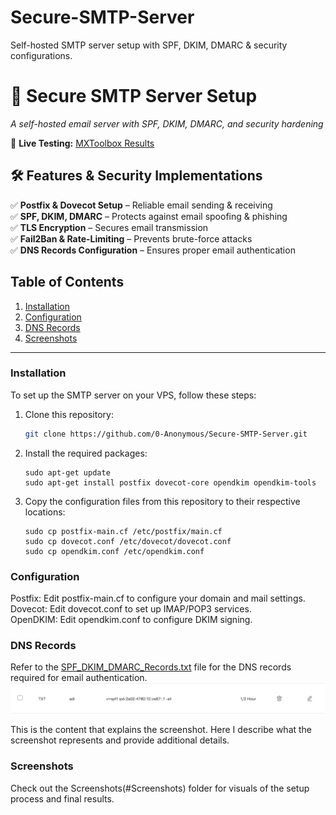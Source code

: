 # Secure-SMTP-Server
Self-hosted SMTP server setup with SPF, DKIM, DMARC &amp; security configurations.

# 📧 Secure SMTP Server Setup  
*A self-hosted email server with SPF, DKIM, DMARC, and security hardening*  

🚀 **Live Testing:** [MXToolbox Results](https://mxtoolbox.com/SuperTool.aspx) 

## 🛠️ Features & Security Implementations  
✅ **Postfix & Dovecot Setup** – Reliable email sending & receiving  
✅ **SPF, DKIM, DMARC** – Protects against email spoofing & phishing  
✅ **TLS Encryption** – Secures email transmission  
✅ **Fail2Ban & Rate-Limiting** – Prevents brute-force attacks  
✅ **DNS Records Configuration** – Ensures proper email authentication  


## Table of Contents
1. [Installation](#installation)
2. [Configuration](#configuration)
3. [DNS Records](#dns-records)
4. [Screenshots](#screenshots)

---

### **Installation**  
To set up the SMTP server on your VPS, follow these steps:

1. Clone this repository:
   ```bash
   git clone https://github.com/0-Anonymous/Secure-SMTP-Server.git
   ```
2. Install the required packages:
   ```
   sudo apt-get update
   sudo apt-get install postfix dovecot-core opendkim opendkim-tools
   ```
3. Copy the configuration files from this repository to their respective locations:
   ```
   sudo cp postfix-main.cf /etc/postfix/main.cf
   sudo cp dovecot.conf /etc/dovecot/dovecot.conf
   sudo cp opendkim.conf /etc/opendkim.conf
   ```
### **Configuration**
Postfix: Edit postfix-main.cf to configure your domain and mail settings.  <br>
Dovecot: Edit dovecot.conf to set up IMAP/POP3 services.  <br>
OpenDKIM: Edit opendkim.conf to configure DKIM signing.

### **DNS Records**
Refer to the [SPF_DKIM_DMARC_Records.txt](./📜%20SPF_DKIM_DMARC_Records.txt) file for the DNS records required for email authentication.
![Screenshot of the app](https://github.com/0-Anonymous/Secure-SMTP-Server/blob/6cbf9f90fe665f6b94dfb80a56fc568f4e7b232b/SPF%20record.png)

This is the content that explains the screenshot. Here I describe what the screenshot represents and provide additional details.


### **Screenshots**
Check out the Screenshots(#Screenshots) folder for visuals of the setup process and final results.
